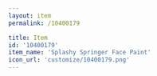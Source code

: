```yaml
---
layout: item
permalink: /10400179

title: Item
id: '10400179'
item_name: 'Splashy Springer Face Paint'
icon_url: 'customize/10400179.png'
---
```


